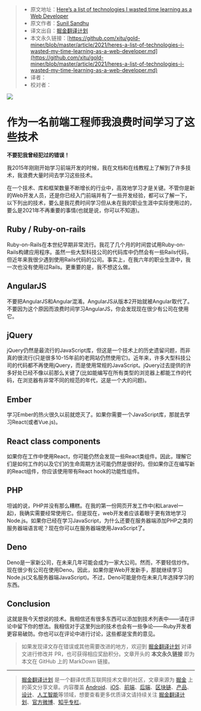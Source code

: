 > * 原文地址：[Here’s a list of technologies I wasted time learning as a Web Developer](https://javascript.plainenglish.io/heres-a-list-of-technologies-i-wasted-my-time-learning-as-a-web-developer-e427d0bfafc3)
> * 原文作者：[Sunil Sandhu](https://medium.com/@sunilsandhu)
> * 译文出自：[掘金翻译计划](https://github.com/xitu/gold-miner)
> * 本文永久链接：[https://github.com/xitu/gold-miner/blob/master/article/2021/heres-a-list-of-technologies-i-wasted-my-time-learning-as-a-web-developer.md](https://github.com/xitu/gold-miner/blob/master/article/2021/heres-a-list-of-technologies-i-wasted-my-time-learning-as-a-web-developer.md)
> * 译者：
> * 校对者：

![](https://cdn-images-1.medium.com/max/2560/1*szP5mmBU8NjkLbO2HE3bJw.png)

# 作为一名前端工程师我浪费时间学习了这些技术

**不要犯我曾经犯过的错误！**

我2015年刚刚开始学习前端开发的时候，我在文档和在线教程上了解到了许多技术，我浪费大量时间去学习这些技术。

在一个技术、库和框架数量不断增长的行业中，高效地学习才是关键。不管你是新的Web开发人员，还是你已经入门前端并有了一些开发经验，都可以了解一下，以下列出的技术，要么是我花费时间学习但从未在我的职业生涯中实际使用过的，要么是2021年不再重要的事情(也就是说，你可以不知道)。

## Ruby / Ruby-on-rails

Ruby-on-Rails在本世纪早期非常流行。我花了几个月的时间尝试用Ruby-on-Rails构建应用程序。虽然一些大型科技公司的代码库中仍然会有一些Rails代码，但近年来我很少遇到使用Rails代码的公司。事实上，在我六年的职业生涯中，我一次也没有使用过Rails。更重要的是，我不想这么做。

## AngularJS

不要把AngularJS和Angular混淆。AngularJS从版本2开始就被Angular取代了。不要因为这个原因而浪费时间学习AngularJS，你会发现现在很少有公司在使用它。

## jQuery

jQuery仍然是最流行的JavaScript库，但这是一个技术上的历史遗留问题，而非真的很流行(只是很多10-15年前的老网站仍然使用它)。近年来，许多大型科技公司的代码都不再使用jQuery，而是使用常规的JavaScript。jQuery过去提供的许多好处已经不像以前那么关键了(比如能编写在所有类型的浏览器上都能工作的代码，在浏览器有非常不同的规范的年代，这是一个大的问题)。

## Ember

学习Ember的热火很久以前就熄灭了。如果你需要一个JavaScript库，那就去学习React(或者Vue.js)。

## React class components

如果你在工作中使用React，你可能仍然会发现一些React类组件。因此，理解它们是如何工作的以及它们的生命周期方法可能仍然是很好的。但如果你正在编写新的React组件，你应该使用带有React hook的功能性组件。 

## PHP

坦诚的说，PHP并没有那么糟糕。在我的第一份网页开发工作中(和Laravel一起)，我确实需要经常使用它。但是现在，web开发者应该着眼于更有效地学习 Node.js。如果你已经在学习JavaScript，为什么还要在服务器端添加PHP之类的服务器端语言呢？现在你可以在服务器端使用JavaScript了。  

## Deno

Deno是一家新公司，在未来几年可能会成为一家大公司。然而，不要轻信炒作。现在很少有公司在使用Deno。因此，如果你是Web开发新手，那就继续学习Node.js(又名服务器端JavaScript)。不过，Deno可能是你在未来几年选择学习的东西。  

## Conclusion

这就是我今天想说的技术。我相信还有很多东西可以添加到技术列表中——请在评论中留下你的想法。我相信对于这里列出的技术也会有一些争论——Ruby开发者更容易破防。你也可以在评论中进行讨论，这些都是宝贵的意见。

> 如果发现译文存在错误或其他需要改进的地方，欢迎到 [掘金翻译计划](https://github.com/xitu/gold-miner) 对译文进行修改并 PR，也可获得相应奖励积分。文章开头的 **本文永久链接** 即为本文在 GitHub 上的 MarkDown 链接。

---

> [掘金翻译计划](https://github.com/xitu/gold-miner) 是一个翻译优质互联网技术文章的社区，文章来源为 [掘金](https://juejin.im) 上的英文分享文章。内容覆盖 [Android](https://github.com/xitu/gold-miner#android)、[iOS](https://github.com/xitu/gold-miner#ios)、[前端](https://github.com/xitu/gold-miner#前端)、[后端](https://github.com/xitu/gold-miner#后端)、[区块链](https://github.com/xitu/gold-miner#区块链)、[产品](https://github.com/xitu/gold-miner#产品)、[设计](https://github.com/xitu/gold-miner#设计)、[人工智能](https://github.com/xitu/gold-miner#人工智能)等领域，想要查看更多优质译文请持续关注 [掘金翻译计划](https://github.com/xitu/gold-miner)、[官方微博](http://weibo.com/juejinfanyi)、[知乎专栏](https://zhuanlan.zhihu.com/juejinfanyi)。
